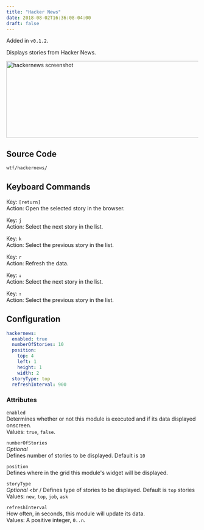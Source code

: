 ```yaml
---
title: "Hacker News"
date: 2018-08-02T16:36:08-04:00
draft: false
---
```


Added in `v0.1.2`.

Displays stories from Hacker News.

<img src="/imgs/modules/hackernews.png" width="843" height="201" alt="hackernews screenshot" />

## Source Code

```bash
wtf/hackernews/
```

## Keyboard Commands

<span class="caption">Key:</span> `[return]` <br />
<span class="caption">Action:</span> Open the selected story in the browser.

<span class="caption">Key:</span> `j` <br />
<span class="caption">Action:</span> Select the next story in the list.

<span class="caption">Key:</span> `k` <br />
<span class="caption">Action:</span> Select the previous story in the list.

<span class="caption">Key:</span> `r` <br />
<span class="caption">Action:</span> Refresh the data.

<span class="caption">Key:</span> `↓` <br />
<span class="caption">Action:</span> Select the next story in the list.

<span class="caption">Key:</span> `↑` <br />
<span class="caption">Action:</span> Select the previous story in the list.

## Configuration

```yaml
hackernews:
  enabled: true
  numberOfStories: 10
  position:
    top: 4
    left: 1
    height: 1
    width: 2
  storyType: top
  refreshInterval: 900
```

### Attributes

`enabled` <br />
Determines whether or not this module is executed and if its data displayed onscreen. <br />
Values: `true`, `false`.

`numberOfStories` <br />
_Optional_ <br />
Defines number of stories to be displayed. Default is `10`<br />

`position` <br />
Defines where in the grid this module's widget will be displayed. <br />

`storyType` <br />
_Optional_ <br /
Defines type of stories to be displayed. Default is `top` stories<br />
Values: `new`, `top`, `job`, `ask`

`refreshInterval` <br />
How often, in seconds, this module will update its data. <br />
Values: A positive integer, `0..n`.
